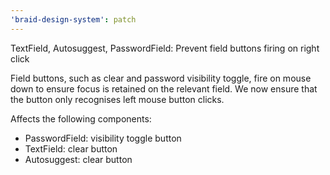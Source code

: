 ```yaml
---
'braid-design-system': patch
---
```


TextField, Autosuggest, PasswordField: Prevent field buttons firing on right click

Field buttons, such as clear and password visibility toggle, fire on mouse down to ensure focus is retained on the relevant field. We now ensure that the button only recognises left mouse button clicks.

Affects the following components:

- PasswordField: visibility toggle button
- TextField: clear button
- Autosuggest: clear button
